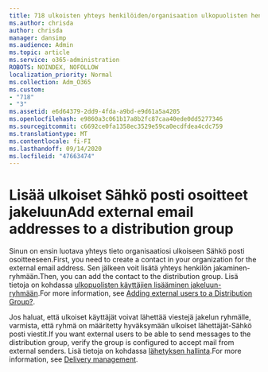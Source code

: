 ```yaml
---
title: 718 ulkoisten yhteys henkilöiden/organisaation ulkopuolisten henkilöiden lisääminen jako luetteloon
ms.author: chrisda
author: chrisda
manager: dansimp
ms.audience: Admin
ms.topic: article
ms.service: o365-administration
ROBOTS: NOINDEX, NOFOLLOW
localization_priority: Normal
ms.collection: Adm_O365
ms.custom:
- "718"
- "3"
ms.assetid: e6d64379-2dd9-4fda-a9bd-e9d61a5a4205
ms.openlocfilehash: e9860a3c061b17a8b2fc87caa40ede0dd5277346
ms.sourcegitcommit: c6692ce0fa1358ec3529e59ca0ecdfdea4cdc759
ms.translationtype: MT
ms.contentlocale: fi-FI
ms.lasthandoff: 09/14/2020
ms.locfileid: "47663474"
---
```

# <a name="add-external-email-addresses-to-a-distribution-group"></a><span data-ttu-id="f25bd-102">Lisää ulkoiset Sähkö posti osoitteet jakeluun</span><span class="sxs-lookup"><span data-stu-id="f25bd-102">Add external email addresses to a distribution group</span></span>

<span data-ttu-id="f25bd-103">Sinun on ensin luotava yhteys tieto organisaatiosi ulkoiseen Sähkö posti osoitteeseen.</span><span class="sxs-lookup"><span data-stu-id="f25bd-103">First, you need to create a contact in your organization for the external email address.</span></span> <span data-ttu-id="f25bd-104">Sen jälkeen voit lisätä yhteys henkilön jakaminen-ryhmään.</span><span class="sxs-lookup"><span data-stu-id="f25bd-104">Then, you can add the contact to the distribution group.</span></span> <span data-ttu-id="f25bd-105">Lisä tietoja on kohdassa [ulkopuolisten käyttäjien lisääminen jakeluun-ryhmään](https://support.office.com/client/caa0f310-0bb7-48e3-8ad2-cb358b53bbba).</span><span class="sxs-lookup"><span data-stu-id="f25bd-105">For more information, see [Adding external users to a Distribution Group?](https://support.office.com/client/caa0f310-0bb7-48e3-8ad2-cb358b53bbba).</span></span>

<span data-ttu-id="f25bd-106">Jos haluat, että ulkoiset käyttäjät voivat lähettää viestejä jakelun ryhmälle, varmista, että ryhmä on määritetty hyväksymään ulkoiset lähettäjät-Sähkö posti viestit.</span><span class="sxs-lookup"><span data-stu-id="f25bd-106">If you want external users to be able to send messages to the distribution group, verify the group is configured to accept mail from external senders.</span></span> <span data-ttu-id="f25bd-107">Lisä tietoja on kohdassa [lähetyksen hallinta](https://technet.microsoft.com/library/bb124513.aspx#deliverymanagement).</span><span class="sxs-lookup"><span data-stu-id="f25bd-107">For more information, see [Delivery management](https://technet.microsoft.com/library/bb124513.aspx#deliverymanagement).</span></span>
